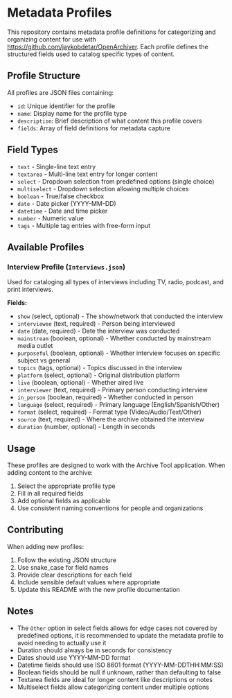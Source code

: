 # Metadata Profiles

This repository contains metadata profile definitions for categorizing and organizing content for use with https://github.com/jaykobdetar/OpenArchiver. Each profile defines the structured fields used to catalog specific types of content.

## Profile Structure

All profiles are JSON files containing:
- `id`: Unique identifier for the profile
- `name`: Display name for the profile type
- `description`: Brief description of what content this profile covers
- `fields`: Array of field definitions for metadata capture

## Field Types

- `text` - Single-line text entry
- `textarea` - Multi-line text entry for longer content
- `select` - Dropdown selection from predefined options (single choice)
- `multiselect` - Dropdown selection allowing multiple choices
- `boolean` - True/false checkbox
- `date` - Date picker (YYYY-MM-DD)
- `datetime` - Date and time picker
- `number` - Numeric value
- `tags` - Multiple tag entries with free-form input

## Available Profiles

### Interview Profile (`Interviews.json`)

Used for cataloging all types of interviews including TV, radio, podcast, and print interviews.

**Fields:**
- `show` (select, optional) - The show/network that conducted the interview
- `interviewee` (text, required) - Person being interviewed
- `date` (date, required) - Date the interview was conducted
- `mainstream` (boolean, optional) - Whether conducted by mainstream media outlet
- `purposeful` (boolean, optional) - Whether interview focuses on specific subject vs general
- `topics` (tags, optional) - Topics discussed in the interview
- `platform` (select, optional) - Original distribution platform
- `live` (boolean, optional) - Whether aired live
- `interviewer` (text, required) - Primary person conducting interview
- `in_person` (boolean, required) - Whether conducted in person
- `language` (select, required) - Primary language (English/Spanish/Other)
- `format` (select, required) - Format type (Video/Audio/Text/Other)
- `source` (text, required) - Where the archive obtained the interview
- `duration` (number, optional) - Length in seconds


## Usage

These profiles are designed to work with the Archive Tool application. When adding content to the archive:

1. Select the appropriate profile type
2. Fill in all required fields
3. Add optional fields as applicable
4. Use consistent naming conventions for people and organizations

## Contributing

When adding new profiles:
1. Follow the existing JSON structure
2. Use snake_case for field names
3. Provide clear descriptions for each field
4. Include sensible default values where appropriate
5. Update this README with the new profile documentation

## Notes

- The `Other` option in select fields allows for edge cases not covered by predefined options, it is recommended to update the metadata profile to avoid needing to actually use it
- Duration should always be in seconds for consistency
- Dates should use YYYY-MM-DD format
- Datetime fields should use ISO 8601 format (YYYY-MM-DDTHH:MM:SS)
- Boolean fields should be null if unknown, rather than defaulting to false
- Textarea fields are ideal for longer content like descriptions or notes
- Multiselect fields allow categorizing content under multiple options
